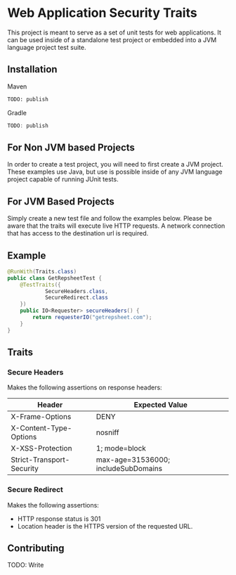 # Web Application Security Traits

This project is meant to serve as a set of unit tests for web applications. It can be used inside of a standalone test project or embedded into a JVM language project test suite.

## Installation

Maven
```xml
TODO: publish
```

Gradle
```groovy
TODO: publish
```

## For Non JVM based Projects

In order to create a test project, you will need to first create a JVM project. These examples use Java, but use is possible inside of any JVM language project capable of running JUnit tests.

## For JVM Based Projects

Simply create a new test file and follow the examples below. Please be aware that the traits will execute live HTTP requests. A network connection that has access to the destination url is required.

## Example

```java
@RunWith(Traits.class)
public class GetRepsheetTest {
    @TestTraits({
            SecureHeaders.class,
            SecureRedirect.class
    })
    public IO<Requester> secureHeaders() {
        return requesterIO("getrepsheet.com");
    }
}
```

## Traits

### Secure Headers

Makes the following assertions on response headers:

| Header                   | Expected Value |
|--------------------------|------------------------------------|
|X-Frame-Options           | DENY                               |
|X-Content-Type-Options    | nosniff                            |
|X-XSS-Protection          | 1; mode=block                      |
|Strict-Transport-Security | max-age=31536000; includeSubDomains|

### Secure Redirect

Makes the following assertions:

* HTTP response status is 301
* Location header is the HTTPS version of the requested URL.

## Contributing

TODO: Write